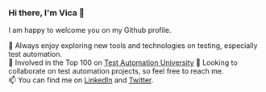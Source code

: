 ### Hi there, I'm Vica 👋

I am happy to welcome you on my Github profile.  

🔭 Always enjoy exploring new tools and technologies on testing, especially test automation.  
:100: Involved in the Top 100 on [Test Automation University](https://testautomationu.applitools.com/tau100.html)
👯 Looking to collaborate on test automation projects, so feel free to reach me.  
📫 You can find me on [LinkedIn](https://www.linkedin.com/in/vicamarkosyan) and [Twitter](https://twitter.com/VicaJoy).
